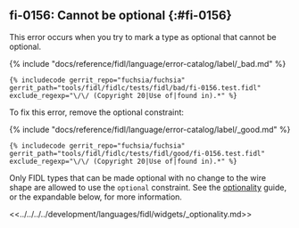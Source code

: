 ## fi-0156: Cannot be optional {:#fi-0156}

This error occurs when you try to mark a type as optional that cannot be
optional.

{% include "docs/reference/fidl/language/error-catalog/label/_bad.md" %}

```fidl
{% includecode gerrit_repo="fuchsia/fuchsia" gerrit_path="tools/fidl/fidlc/tests/fidl/bad/fi-0156.test.fidl" exclude_regexp="\/\/ (Copyright 20|Use of|found in).*" %}
```

To fix this error, remove the optional constraint:

{% include "docs/reference/fidl/language/error-catalog/label/_good.md" %}

```fidl
{% includecode gerrit_repo="fuchsia/fuchsia" gerrit_path="tools/fidl/fidlc/tests/fidl/good/fi-0156.test.fidl" exclude_regexp="\/\/ (Copyright 20|Use of|found in).*" %}
```

Only FIDL types that can be made optional with no change to the wire shape are
allowed to use the `optional` constraint. See the
[optionality][0156-optionality] guide, or the expandable below, for more information.

[0156-optionality]: /docs/development/languages/fidl/examples/README.md#optionality

<<../../../../development/languages/fidl/widgets/_optionality.md>>
